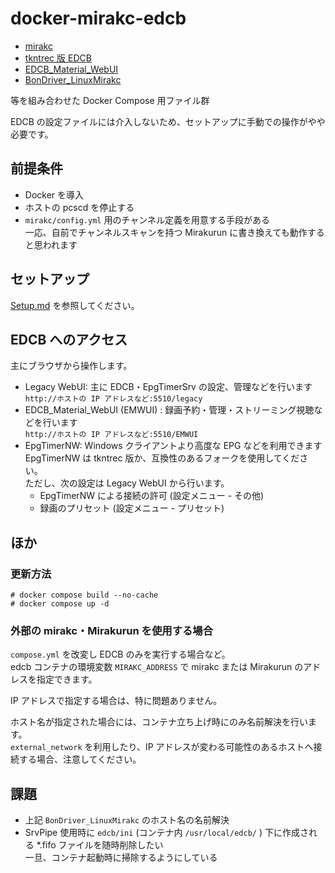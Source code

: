 # docker-mirakc-edcb

* [mirakc](https://github.com/mirakc/mirakc)
* [tkntrec 版 EDCB](https://github.com/tkntrec/EDCB)
* [EDCB_Material_WebUI](https://github.com/EMWUI/EDCB_Material_WebUI)
* [BonDriver_LinuxMirakc](https://github.com/matching/BonDriver_LinuxMirakc)

等を組み合わせた Docker Compose 用ファイル群

EDCB の設定ファイルには介入しないため、セットアップに手動での操作がやや必要です。

## 前提条件

* Docker を導入
* ホストの pcscd を停止する
* `mirakc/config.yml` 用のチャンネル定義を用意する手段がある  
  一応、自前でチャンネルスキャンを持つ Mirakurun に書き換えても動作すると思われます

## セットアップ

[Setup.md](Setup.md) を参照してください。

## EDCB へのアクセス

主にブラウザから操作します。

* Legacy WebUI: 主に EDCB・EpgTimerSrv の設定、管理などを行います  
  `http://ホストの IP アドレスなど:5510/legacy`
* EDCB_Material_WebUI (EMWUI) : 録画予約・管理・ストリーミング視聴などを行います  
  `http://ホストの IP アドレスなど:5510/EMWUI`
* EpgTimerNW: Windows クライアントより高度な EPG などを利用できます  
  EpgTimerNW は tkntrec 版か、互換性のあるフォークを使用してください。  
  ただし、次の設定は Legacy WebUI から行います。
  * EpgTimerNW による接続の許可 (設定メニュー - その他)
  * 録画のプリセット (設定メニュー - プリセット)

## ほか

### 更新方法

```
# docker compose build --no-cache
# docker compose up -d
```

### 外部の mirakc・Mirakurun を使用する場合

`compose.yml` を改変し EDCB のみを実行する場合など。  
edcb コンテナの環境変数 `MIRAKC_ADDRESS` で mirakc または Mirakurun のアドレスを指定できます。

IP アドレスで指定する場合は、特に問題ありません。

ホスト名が指定された場合には、コンテナ立ち上げ時にのみ名前解決を行います。  
`external_network` を利用したり、IP アドレスが変わる可能性のあるホストへ接続する場合、注意してください。

## 課題

* 上記 `BonDriver_LinuxMirakc` のホスト名の名前解決
* SrvPipe 使用時に `edcb/ini` (コンテナ内 `/usr/local/edcb/` ) 下に作成される *.fifo ファイルを随時削除したい  
  一旦、コンテナ起動時に掃除するようにしている
